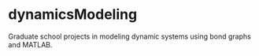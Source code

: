 # dynamicsModeling
Graduate school projects in modeling dynamic systems using bond graphs and MATLAB. 
